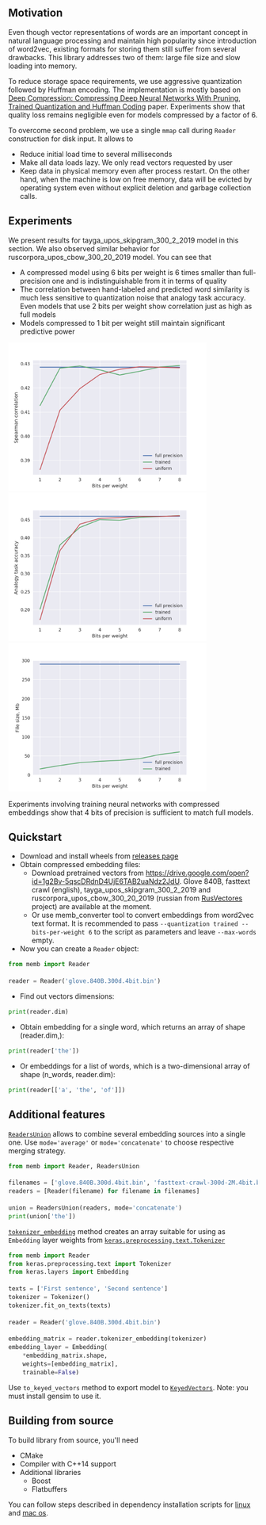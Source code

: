
## Motivation
Even though vector representations of words are an important concept in natural language processing and maintain
high popularity since introduction of word2vec, existing formats for storing them still suffer from several drawbacks.
This library addresses two of them: large file size and slow loading into memory.

To reduce storage space requirements, we use aggressive quantization followed by Huffman encoding. The implementation
is mostly based on [Deep Compression: Compressing Deep Neural Networks With Pruning, Trained Quantization and Huffman
Coding](https://arxiv.org/pdf/1510.00149.pdf) paper. Experiments show that quality loss remains negligible even for 
models compressed by a factor of 6.

To overcome second problem, we use a single `mmap` call during `Reader` construction for disk input. It allows to
* Reduce initial load time to several milliseconds
* Make all data loads lazy. We only read vectors requested by user
* Keep data in physical memory even after process restart. On the other hand, when the machine is low on free memory,
data will be evicted by operating system even without explicit deletion and garbage collection calls.

## Experiments
We present results for tayga_upos_skipgram_300_2_2019 model in this section. We also observed similar behavior for 
ruscorpora_upos_cbow_300_20_2019 model. You can see that
* A compressed model using 6 bits per weight is 6 times smaller than full-precision one and is indistinguishable 
from it in terms of quality
* The correlation between hand-labeled and predicted word similarity is much less sensitive to quantization noise 
that analogy task accuracy. Even models that use 2 bits per weight show correlation just as high as full models
* Models compressed to 1 bit per weight still maintain significant predictive power

<p float="left">
  <img src="https://github.com/thousandvoices/memb/raw/master/docs/images/spearman.png" alt="spearman" width="400" />
  <img src="https://github.com/thousandvoices/memb/raw/master/docs/images/analogy.png" alt="analogy" width="400" />
  <img src="https://github.com/thousandvoices/memb/raw/master/docs/images/sizes.png" alt="size" width="400" />
</p>

Experiments involving training neural networks with compressed embeddings show that 4 bits of precision is sufficient
to match full models.

## Quickstart
* Download and install wheels from [releases page](https://github.com/thousandvoices/memb/releases)
* Obtain compressed embedding files:
  * Download pretrained vectors from https://drive.google.com/open?id=1g2Bv-5qscDRdnD4UjE6TAB2uaNdz2JdU.
  Glove 840B, fasttext crawl (english), tayga_upos_skipgram_300_2_2019 and ruscorpora_upos_cbow_300_20_2019 
  (russian from [RusVectores](https://rusvectores.org/ru/models/) project) are available at the moment.
  * Or use memb_converter tool to convert embeddings from word2vec text format. It is recommended to pass 
  `--quantization trained --bits-per-weight 6` to the script as parameters and leave `--max-words` empty.
* Now you can create a `Reader` object:
```python
from memb import Reader

reader = Reader('glove.840B.300d.4bit.bin')
```
  * Find out vectors dimensions:
```python
print(reader.dim)
```
  * Obtain embedding for a single word, which returns an array of shape (reader.dim,):
```python
print(reader['the'])
```
  * Or embeddings for a list of words, which is a two-dimensional array of shape (n_words, reader.dim):
```python
print(reader[['a', 'the', 'of']])
```

## Additional features
[`ReadersUnion`](https://github.com/thousandvoices/memb/blob/master/python/memb/readers_union.py#L41) allows to combine 
several embedding sources into a single one. Use `mode='average'` or `mode='concatenate'` to choose respective merging 
strategy.
```python
from memb import Reader, ReadersUnion

filenames = ['glove.840B.300d.4bit.bin', 'fasttext-crawl-300d-2M.4bit.bin']
readers = [Reader(filename) for filename in filenames]

union = ReadersUnion(readers, mode='concatenate')
print(union['the'])
```

[`tokenizer_embedding`](https://github.com/thousandvoices/memb/blob/master/python/memb/reader.py#L94) method creates 
an array suitable for using as `Embedding` layer weights from 
[`keras.preprocessing.text.Tokenizer`](https://keras.io/preprocessing/text/)
```python
from memb import Reader
from keras.preprocessing.text import Tokenizer
from keras.layers import Embedding

texts = ['First sentence', 'Second sentence']
tokenizer = Tokenizer()
tokenizer.fit_on_texts(texts)

reader = Reader('glove.840B.300d.4bit.bin')

embedding_matrix = reader.tokenizer_embedding(tokenizer)
embedding_layer = Embedding(
    *embedding_matrix.shape,
    weights=[embedding_matrix],
    trainable=False)
```

Use `to_keyed_vectors` method to export model to [`KeyedVectors`](https://radimrehurek.com/gensim/models/keyedvectors.html).
Note: you must install gensim to use it.

## Building from source
To build library from source, you'll need
* CMake
* Compiler with C++14 support
* Additional libraries
  * Boost
  * Flatbuffers

You can follow steps described in dependency installation scripts for [linux](https://github.com/thousandvoices/memb/blob/master/tools/development_image/install_deps_linux.sh) and [mac os](https://github.com/thousandvoices/memb/blob/master/tools/development_image/install_deps_darwin.sh).
